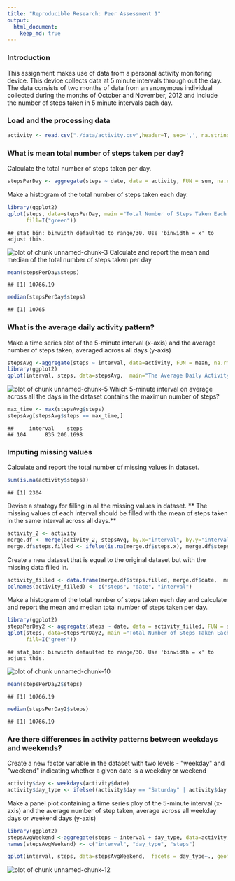 ```yaml
---
title: "Reproducible Research: Peer Assessment 1"
output: 
  html_document:
    keep_md: true
---
```

### Introduction
This assignment makes use of data from a personal activity monitoring device. This device collects data at 5 minute intervals through out the day. The data consists of two months of data from an anonymous individual collected during the months of October and November, 2012 and include the number of steps taken in 5 minute intervals each day.

### Load and the processing data

```r
activity <- read.csv("./data/activity.csv",header=T, sep=',', na.strings="NA", quote='\"', colClasses = c("integer", "Date", "integer"))
```

### What is mean total number of steps taken per day?
Calculate the total number of steps taken per day.

```r
stepsPerDay <- aggregate(steps ~ date, data = activity, FUN = sum, na.rm=TRUE )
```

Make a histogram of the total number of steps taken each day.


```r
library(ggplot2)
qplot(steps, data=stepsPerDay, main ="Total Number of Steps Taken Each Day",
      fill=I("green"))
```

```
## stat_bin: binwidth defaulted to range/30. Use 'binwidth = x' to adjust this.
```

![plot of chunk unnamed-chunk-3](figure/unnamed-chunk-3-1.png) 
Calculate and report the mean and median of the total number of steps taken per day

```r
mean(stepsPerDay$steps)
```

```
## [1] 10766.19
```

```r
median(stepsPerDay$steps)
```

```
## [1] 10765
```
### What is the average daily activity pattern?
Make a time series plot of the 5-minute interval (x-axis) and the average number of steps taken, averaged across all days (y-axis)

```r
stepsAvg <-aggregate(steps ~ interval, data=activity, FUN = mean, na.rm=TRUE)
library(ggplot2)
qplot(interval, steps, data=stepsAvg,  main="The Average Daily Activity Pattern", geom="line")
```

![plot of chunk unnamed-chunk-5](figure/unnamed-chunk-5-1.png) 
Which 5-minute interval on average across all the days in the dataset contains the maximun number of steps?

```r
max_time <- max(stepsAvg$steps)
stepsAvg[stepsAvg$steps == max_time,]
```

```
##     interval    steps
## 104      835 206.1698
```

### Imputing missing values
Calculate and report the total number of missing values in dataset. 

```r
sum(is.na(activity$steps))
```

```
## [1] 2304
```

Devise a strategy for filling in all the missing values in dataset.
** The missing values of each interval should be filled with the mean of steps taken in the same interval across all days.**

```r
activity_2 <- activity
merge.df <- merge(activity_2, stepsAvg, by.x="interval", by.y="interval")
merge.df$steps.filled <- ifelse(is.na(merge.df$steps.x), merge.df$steps.y, merge.df$steps.x)
```
Create a new dataset that is equal to the original dataset but with the missing data filled in.

```r
activity_filled <- data.frame(merge.df$steps.filled, merge.df$date,  merge.df$interval)
colnames(activity_filled) <- c("steps", "date", "interval")
```
Make a histogram of the total number of steps taken each day and calculate and report the mean and median total number of steps taken per day.


```r
library(ggplot2)
stepsPerDay2 <- aggregate(steps ~ date, data = activity_filled, FUN = sum, na.rm=TRUE )
qplot(steps, data=stepsPerDay2, main ="Total Number of Steps Taken Each Day",
      fill=I("green"))
```

```
## stat_bin: binwidth defaulted to range/30. Use 'binwidth = x' to adjust this.
```

![plot of chunk unnamed-chunk-10](figure/unnamed-chunk-10-1.png) 

```r
mean(stepsPerDay2$steps)
```

```
## [1] 10766.19
```

```r
median(stepsPerDay2$steps)
```

```
## [1] 10766.19
```

### Are there differences in activity patterns between weekdays and weekends?
Create a new factor variable in the dataset with two levels - "weekday" and "weekend" indicating whether a given date is a weekday or weekend

```r
activity$day <- weekdays(activity$date)
activity$day_type <- ifelse((activity$day == "Saturday" | activity$day == "Sunday"), "weekend", "weekday")
```

Make a panel plot containing a time series ploy of the 5-minute interval (x-axis) and the average number of step taken, average across all weekday days or weekend days (y-axis)


```r
library(ggplot2)
stepsAvgWeekend <-aggregate(steps ~ interval + day_type, data=activity, FUN = mean, na.rm=TRUE)
names(stepsAvgWeekend) <- c("interval", "day_type", "steps")

qplot(interval, steps, data=stepsAvgWeekend,  facets = day_type~., geom="line")
```

![plot of chunk unnamed-chunk-12](figure/unnamed-chunk-12-1.png) 

